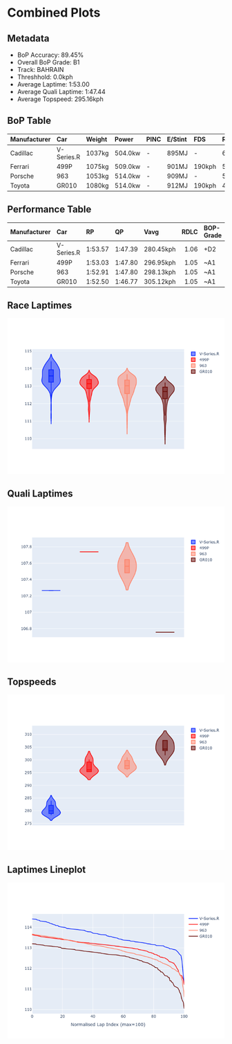 # Combined Plots

## Metadata

- BoP Accuracy: 89.45%
- Overall BoP Grade: B1
- Track: BAHRAIN
- Threshhold: 0.0kph
- Average Laptime: 1:53.00
- Average Quali Laptime: 1:47.44
- Average Topspeed: 295.16kph

## BoP Table
| Manufacturer   | Car        | Weight   | Power   | PINC   | E/Stint   | FDS    | RDP    | QDP    | TDP    |
|:---------------|:-----------|:---------|:--------|:-------|:----------|:-------|:-------|:-------|:-------|
| Cadillac       | V-Series.R | 1037kg   | 504.0kw | -      | 895MJ     | -      | 60.57% | 33.33% | 10.98% |
| Ferrari        | 499P       | 1075kg   | 509.0kw | -      | 901MJ     | 190kph | 57.14% | 33.33% | 1.36%  |
| Porsche        | 963        | 1053kg   | 514.0kw | -      | 909MJ     | -      | 55.50% | 40.00% | 0.77%  |
| Toyota         | GR010      | 1080kg   | 514.0kw | -      | 912MJ     | 190kph | 49.60% | 25.00% | 0.99%  |

## Performance Table
| Manufacturer   | Car        | RP      | QP      | Vavg      |   RDLC | BOP-Grade   | Match   |
|:---------------|:-----------|:--------|:--------|:----------|-------:|:------------|:--------|
| Cadillac       | V-Series.R | 1:53.57 | 1:47.39 | 280.45kph |   1.06 | +D2         | 60.40%  |
| Ferrari        | 499P       | 1:53.03 | 1:47.80 | 296.95kph |   1.05 | ~A1         | 100.00% |
| Porsche        | 963        | 1:52.91 | 1:47.80 | 298.13kph |   1.05 | ~A1         | 99.82%  |
| Toyota         | GR010      | 1:52.50 | 1:46.77 | 305.12kph |   1.05 | ~A1         | 97.57%  |

## Race Laptimes
![Race Laptimes](images/race_violin.png)

## Quali Laptimes
![Quali Laptimes](images/quali_violin.png)

## Topspeeds
![Topspeeds](images/topspeed_violin.png)

## Laptimes Lineplot
![Laptimes Lineplot](images/laptime_line.png)

